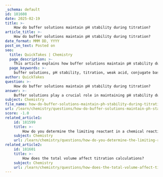 ```yaml
---
_schema: default
id: 181608
date: 2025-02-19
title: >-
    How do buffer solutions maintain pH stability during titration?
article_title: >-
    How do buffer solutions maintain pH stability during titration?
date_format: MMM DD, YYYY
post_on_text: Posted on
seo:
  title: QuickTakes | Chemistry
  page_description: >-
    This article explains how buffer solutions maintain pH stability during titration processes, focusing on their composition, mechanism of pH stabilization, and the role of buffer capacity in neutralizing added acids or bases.
  page_keywords: >-
    buffer solutions, pH stability, titration, weak acid, conjugate base, strong acid, equilibrium reaction, Henderson-Hasselbalch equation, buffer capacity, weak base, conjugate acid, chemical processes, biological processes
author: QuickTakes
question: >-
    How do buffer solutions maintain pH stability during titration?
answer: >-
    Buffer solutions play a crucial role in maintaining pH stability during titration processes, particularly when weak acids or bases are involved. Here’s how they function:\n\n### Composition of Buffer Solutions\nBuffer solutions typically consist of a weak acid and its conjugate base or a weak base and its conjugate acid. This composition allows them to resist changes in pH when small amounts of strong acids or bases are added. For example, a buffer made from acetic acid (CH₃COOH) and sodium acetate (CH₃COONa) can effectively maintain a pH around 4.75.\n\n### Mechanism of pH Stabilization\n1. **Equilibrium Reaction**: When a strong acid (like HCl) or a strong base (like NaOH) is added to a buffer solution, the weak acid or base in the buffer reacts with the added species. For instance, if a strong acid is added, the conjugate base of the buffer will react with the hydronium ions (H₃O⁺) from the strong acid, minimizing the increase in acidity.\n\n2. **Henderson-Hasselbalch Equation**: The pH of a buffer solution can be calculated using the Henderson-Hasselbalch equation:\n   $$\n   \text{pH} = \text{pK}_a + \log\left(\frac{[A^-]}{[HA]}\right)\n   $$\n   Here, $[A^-]$ is the concentration of the conjugate base, and $[HA]$ is the concentration of the weak acid. This equation illustrates how the ratio of the concentrations of the acid and its conjugate base determines the pH.\n\n3. **Buffer Capacity**: The ability of a buffer to maintain pH is known as its buffer capacity, which depends on the concentrations of the weak acid and its conjugate base. A buffer with higher concentrations can neutralize more added acid or base without significant changes in pH.\n\n### Buffer Formation During Titration\nDuring a titration involving a weak acid and a strong base, a buffer solution is formed before reaching the equivalence point. As the strong base is added, it reacts with the weak acid to form its conjugate base, thus creating a buffer system. This buffer system helps to stabilize the pH in the region before the equivalence point, where the pH can change rapidly.\n\n### Conclusion\nIn summary, buffer solutions maintain pH stability during titration by utilizing the equilibrium between a weak acid and its conjugate base to neutralize added acids or bases. This mechanism is essential in various chemical and biological processes where precise pH control is necessary. Understanding the principles of buffer solutions is vital for accurately conducting titrations and interpreting their results.
subject: Chemistry
file_name: how-do-buffer-solutions-maintain-ph-stability-during-titration.md
url: /learn/chemistry/questions/how-do-buffer-solutions-maintain-ph-stability-during-titration
score: -1.0
related_article1:
    id: 181599
    title: >-
        How do you determine the limiting reactant in a chemical reaction?
    subject: Chemistry
    url: /learn/chemistry/questions/how-do-you-determine-the-limiting-reactant-in-a-chemical-reaction
related_article2:
    id: 181601
    title: >-
        How does the total volume affect titration calculations?
    subject: Chemistry
    url: /learn/chemistry/questions/how-does-the-total-volume-affect-titration-calculations
---
```


&nbsp;